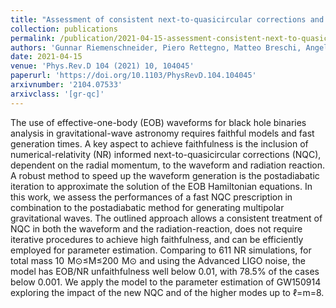 ```yaml
---
title: "Assessment of consistent next-to-quasicircular corrections and post-adiabatic approximation in multipolar binary black holes waveforms"
collection: publications
permalink: /publication/2021-04-15-assessment-consistent-next-to-quasicircular
authors: 'Gunnar Riemenschneider, Piero Rettegno, Matteo Breschi, Angelica Albertini, Rossella Gamba, Sebastiano Bernuzzi, Alessandro Nagar'
date: 2021-04-15
venue: 'Phys.Rev.D 104 (2021) 10, 104045'
paperurl: 'https://doi.org/10.1103/PhysRevD.104.104045'
arxivnumber: '2104.07533'
arxivclass: '[gr-qc]'
---
```


The use of effective-one-body (EOB) waveforms for black hole binaries analysis in gravitational-wave astronomy requires faithful models and fast generation times. A key aspect to achieve faithfulness is the inclusion of numerical-relativity (NR) informed next-to-quasicircular corrections (NQC), dependent on the radial momentum, to the waveform and radiation reaction. A robust method to speed up the waveform generation is the postadiabatic iteration to approximate the solution of the EOB Hamiltonian equations. In this work, we assess the performances of a fast NQC prescription in combination to the postadiabatic method for generating multipolar gravitational waves. The outlined approach allows a consistent treatment of NQC in both the waveform and the radiation-reaction, does not require iterative procedures to achieve high faithfulness, and can be efficiently employed for parameter estimation. Comparing to 611 NR simulations, for total mass 10  M⊙≤M≤200  M⊙ and using the Advanced LIGO noise, the model has EOB/NR unfaithfulness well below 0.01, with 78.5% of the cases below 0.001. We apply the model to the parameter estimation of GW150914 exploring the impact of the new NQC and of the higher modes up to ℓ=m=8.

